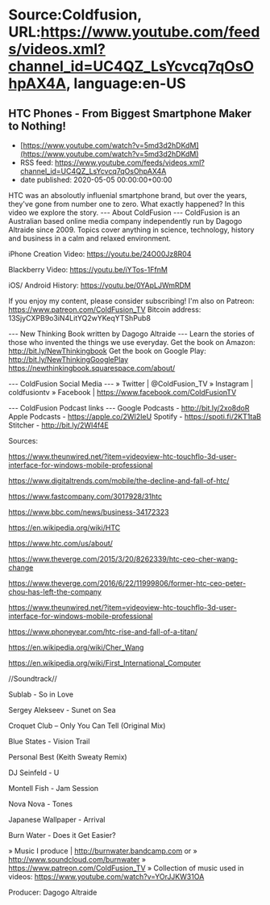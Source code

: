 # Source:Coldfusion, URL:https://www.youtube.com/feeds/videos.xml?channel_id=UC4QZ_LsYcvcq7qOsOhpAX4A, language:en-US

## HTC Phones - From Biggest Smartphone Maker to Nothing!
 - [https://www.youtube.com/watch?v=5md3d2hDKdM](https://www.youtube.com/watch?v=5md3d2hDKdM)
 - RSS feed: https://www.youtube.com/feeds/videos.xml?channel_id=UC4QZ_LsYcvcq7qOsOhpAX4A
 - date published: 2020-05-05 00:00:00+00:00

HTC was an absoloutly influenial smartphone brand, but over the years, they've gone from number one to zero. What exactly happened? In this video we explore the story.
 --- About ColdFusion ---
ColdFusion is an Australian based online media company independently run by Dagogo Altraide since 2009. Topics cover anything in science, technology, history and business in a calm and relaxed environment. 

iPhone Creation Video: https://youtu.be/24O00Jz8R04

Blackberry Video: https://youtu.be/iYTos-1FfnM

iOS/ Android History: https://youtu.be/0YApLJWmRDM

If you enjoy my content, please consider subscribing!
I'm also on Patreon: https://www.patreon.com/ColdFusion_TV
Bitcoin address: 13SjyCXPB9o3iN4LitYQ2wYKeqYTShPub8

--- New Thinking Book written by Dagogo Altraide ---
Learn the stories of those who invented the things we use everyday.
Get the book on Amazon: http://bit.ly/NewThinkingbook
Get the book on Google Play: http://bit.ly/NewThinkingGooglePlay
https://newthinkingbook.squarespace.com/about/

--- ColdFusion Social Media ---
» Twitter | @ColdFusion_TV
» Instagram | coldfusiontv
» Facebook | https://www.facebook.com/ColdFusionTV

--- ColdFusion Podcast links ---
Google Podcasts - http://bit.ly/2xo8doR
Apple Podcasts - https://apple.co/2WI2IeU
Spotify - https://spoti.fi/2KT1taB
Stitcher - http://bit.ly/2WI4f4E

Sources:

https://www.theunwired.net/?item=videoview-htc-touchflo-3d-user-interface-for-windows-mobile-professional

https://www.digitaltrends.com/mobile/the-decline-and-fall-of-htc/

https://www.fastcompany.com/3017928/31htc

https://www.bbc.com/news/business-34172323

https://en.wikipedia.org/wiki/HTC

https://www.htc.com/us/about/

https://www.theverge.com/2015/3/20/8262339/htc-ceo-cher-wang-change

https://www.theverge.com/2016/6/22/11999806/former-htc-ceo-peter-chou-has-left-the-company

https://www.theunwired.net/?item=videoview-htc-touchflo-3d-user-interface-for-windows-mobile-professional

https://www.phoneyear.com/htc-rise-and-fall-of-a-titan/

https://en.wikipedia.org/wiki/Cher_Wang

https://en.wikipedia.org/wiki/First_International_Computer


//Soundtrack//

Sublab - So in Love

Sergey Alekseev - Sunet on Sea

Croquet Club – Only You Can Tell (Original Mix)

Blue States - Vision Trail

Personal Best (Keith Sweaty Remix)

DJ Seinfeld - U

Montell Fish - Jam Session 

Nova Nova - Tones

Japanese Wallpaper - Arrival

Burn Water - Does it Get Easier?

» Music I produce | http://burnwater.bandcamp.com or 
» http://www.soundcloud.com/burnwater
» https://www.patreon.com/ColdFusion_TV
» Collection of music used in videos: https://www.youtube.com/watch?v=YOrJJKW31OA

Producer: Dagogo Altraide


